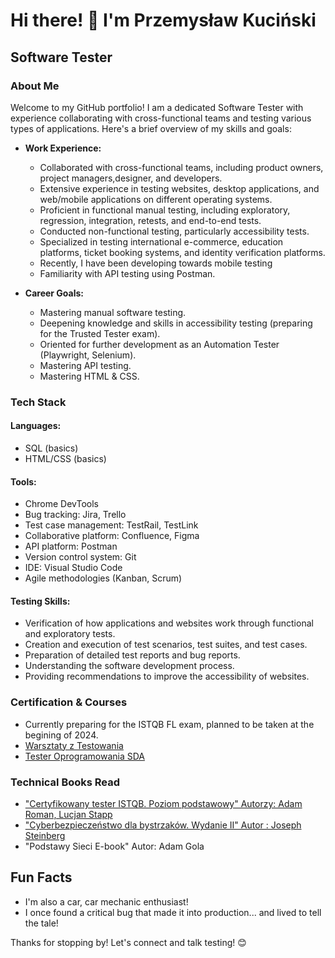# Hi there! 👋 I'm Przemysław Kuciński
## Software Tester

### About Me
Welcome to my GitHub portfolio! I am a dedicated Software Tester with experience collaborating with cross-functional teams and testing various types of applications. Here's a brief overview of my skills and goals:

- **Work Experience:**
  - Collaborated with cross-functional teams, including product owners, project managers,designer, and developers.
  - Extensive experience in testing websites, desktop applications, and web/mobile applications on different operating systems.
  - Proficient in functional manual testing, including exploratory, regression, integration, retests, and end-to-end tests.
  - Conducted non-functional testing, particularly accessibility tests.
  - Specialized in testing international e-commerce, education platforms, ticket booking systems, and identity verification platforms.
  - Recently, I have been developing towards mobile testing
  - Familiarity with API testing using Postman.

- **Career Goals:**
  - Mastering manual software testing.
  - Deepening knowledge and skills in accessibility testing (preparing for the Trusted Tester exam).
  - Oriented for further development as an Automation Tester (Playwright, Selenium).
  - Mastering API testing.
  - Mastering HTML & CSS.

### Tech Stack
#### Languages:
- SQL (basics)
- HTML/CSS (basics) 

#### Tools:
- Chrome DevTools
- Bug tracking: Jira, Trello
- Test case management: TestRail, TestLink
- Collaborative platform: Confluence, Figma
- API platform: Postman
- Version control system: Git
- IDE: Visual Studio Code
- Agile methodologies (Kanban, Scrum)

#### Testing Skills:
- Verification of how applications and websites work through functional and exploratory tests.
- Creation and execution of test scenarios, test suites, and test cases.
- Preparation of detailed test reports and bug reports.
- Understanding the software development process.
- Providing recommendations to improve the accessibility of websites.

### Certification & Courses
- Currently preparing for the ISTQB FL exam, planned to be taken at the begining of 2024.
- [Warsztaty z Testowania](https://verified.sertifier.com/en/verify/89803810558552/)
- [Tester Oprogramowania SDA](https://app.diplomasafe.com/pl-PL/diploma/d54f80e418a83faca278fe712ef109fea6ea4c030)
  


### Technical Books Read
- ["Certyfikowany tester ISTQB. Poziom podstawowy" Autorzy: Adam Roman, Lucjan Stapp](https://helion.pl/ksiazki/certyfikowany-tester-istqb-poziom-podstawowy-adam-roman-lucjan-stapp,ctispv.htm#format/d)
- ["Cyberbezpieczeństwo dla bystrzaków. Wydanie II" Autor : Joseph Steinberg](https://helion.pl/ksiazki/cyberbezpieczenstwo-dla-bystrzakow-wydanie-ii-joseph-steinberg,cybeb2.htm#format/d)
- "Podstawy Sieci E-book" Autor: Adam Gola



## Fun Facts
- I'm also a car, car mechanic enthusiast!
- I once found a critical bug that made it into production... and lived to tell the tale!

Thanks for stopping by! Let's connect and talk testing! 😊
